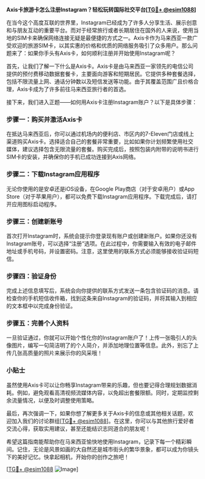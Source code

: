 **Axis卡旅游卡怎么注册Instagram？轻松玩转国际社交平台[[TG💪+ @esim1088](https://t.me/s/esim1088)]**

在当今这个高度互联的世界里，Instagram已经成为了许多人分享生活、展示创意和与朋友互动的重要平台。而对于经常旅行或者长期居住在国外的人来说，使用当地的SIM卡来确保网络连接无疑是最便捷的方式之一。Axis卡作为马来西亚一款广受欢迎的旅游SIM卡，以其实惠的价格和优质的网络服务吸引了众多用户。那么问题来了：如果你手头有Axis卡，如何顺利注册并开始使用Instagram呢？

首先，让我们了解一下什么是Axis卡。Axis卡是由马来西亚一家领先的电信公司提供的预付费移动数据套餐卡，主要面向游客和短期居民。它提供多种套餐选择，包括不限流量上网、通话分钟数以及短信发送等功能。由于其覆盖范围广且价格合理，Axis卡成为了许多前往马来西亚旅行者的首选。

接下来，我们进入正题——如何用Axis卡注册Instagram账户？以下是具体步骤：

### 步骤一：购买并激活Axis卡
在抵达马来西亚后，你可以通过机场内的便利店、市区内的7-Eleven门店或线上渠道购买Axis卡。选择适合自己的套餐非常重要，比如如果你计划频繁使用社交媒体，建议选择包含无限流量的套餐。购买完成后，按照包装内附带的说明书进行SIM卡的安装，并确保你的手机已成功连接到Axis网络。

### 步骤二：下载Instagram应用程序
无论你使用的是安卓还是iOS设备，在Google Play商店（对于安卓用户）或App Store（对于苹果用户），都可以免费下载Instagram应用程序。下载完成后，请打开应用图标启动程序。

### 步骤三：创建新账号
首次打开Instagram时，系统会提示你登录现有账户或创建新账户。如果你还没有Instagram账号，可以选择“注册”选项。在此过程中，你需要输入有效的电子邮件地址或手机号码，并设置密码。注意，这里使用的联系方式必须能够接收验证码短信。

### 步骤四：验证身份
完成上述信息填写后，系统会向你提供的联系方式发送一条包含验证码的消息。请检查你的手机短信收件箱，找到这条来自Instagram的验证码，并将其输入到相应的文本框中以完成身份验证。

### 步骤五：完善个人资料
一旦验证通过，你就可以开始个性化你的Instagram账户了！上传一张吸引人的头像图片，编写一句简洁明了的个人简介，并添加地理位置等信息。此外，别忘了上传几张高质量的照片来展示你的风采哦！

### 小贴士
虽然使用Axis卡可以让你畅享Instagram带来的乐趣，但也要记得合理规划数据消耗。例如，避免观看高清视频流媒体内容，以免超出套餐限额。同时，定期监控剩余流量情况，以便及时调整使用策略。

最后，再次强调一下，如果你想了解更多关于Axis卡的信息或其他相关话题，欢迎加入我们的讨论群组[[TG💪+ @esim1088](https://t.me/s/esim1088)]。在这里，你可以与其他旅行爱好者交流心得，获取实用建议，甚至还能结识志同道合的朋友呢！

希望这篇指南能帮助你在马来西亚愉快地使用Instagram，记录下每一个精彩瞬间。记住，无论是风景如画的大自然还是城市街头的繁华景象，都可以成为你镜头下的美好记忆。快拿起相机，开始你的创作之旅吧！

[[TG💪+ @esim1088](https://t.me/s/esim1088) ![Image](https://i.postimg.cc/4NQfJmqS/Snipaste-2025-05-13-00-14-12.png)]